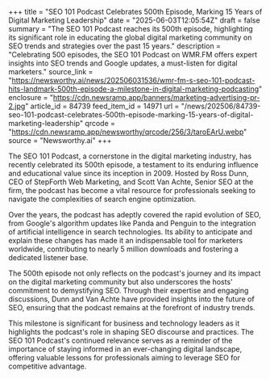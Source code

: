 +++
title = "SEO 101 Podcast Celebrates 500th Episode, Marking 15 Years of Digital Marketing Leadership"
date = "2025-06-03T12:05:54Z"
draft = false
summary = "The SEO 101 Podcast reaches its 500th episode, highlighting its significant role in educating the global digital marketing community on SEO trends and strategies over the past 15 years."
description = "Celebrating 500 episodes, the SEO 101 Podcast on WMR.FM offers expert insights into SEO trends and Google updates, a must-listen for digital marketers."
source_link = "https://newsworthy.ai/news/202506031536/wmr-fm-s-seo-101-podcast-hits-landmark-500th-episode-a-milestone-in-digital-marketing-podcasting"
enclosure = "https://cdn.newsramp.app/banners/marketing-advertising-pr-2.jpg"
article_id = 84739
feed_item_id = 14971
url = "/news/202506/84739-seo-101-podcast-celebrates-500th-episode-marking-15-years-of-digital-marketing-leadership"
qrcode = "https://cdn.newsramp.app/newsworthy/qrcode/256/3/taroEArU.webp"
source = "Newsworthy.ai"
+++

<p>The SEO 101 Podcast, a cornerstone in the digital marketing industry, has recently celebrated its 500th episode, a testament to its enduring influence and educational value since its inception in 2009. Hosted by Ross Dunn, CEO of StepForth Web Marketing, and Scott Van Achte, Senior SEO at the firm, the podcast has become a vital resource for professionals seeking to navigate the complexities of search engine optimization.</p><p>Over the years, the podcast has adeptly covered the rapid evolution of SEO, from Google's algorithm updates like Panda and Penguin to the integration of artificial intelligence in search technologies. Its ability to anticipate and explain these changes has made it an indispensable tool for marketers worldwide, contributing to nearly 5 million downloads and fostering a dedicated listener base.</p><p>The 500th episode not only reflects on the podcast's journey and its impact on the digital marketing community but also underscores the hosts' commitment to demystifying SEO. Through their expertise and engaging discussions, Dunn and Van Achte have provided insights into the future of SEO, ensuring that the podcast remains at the forefront of industry trends.</p><p>This milestone is significant for business and technology leaders as it highlights the podcast's role in shaping SEO discourse and practices. The SEO 101 Podcast's continued relevance serves as a reminder of the importance of staying informed in an ever-changing digital landscape, offering valuable lessons for professionals aiming to leverage SEO for competitive advantage.</p>